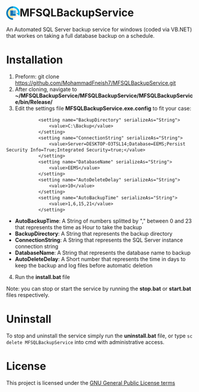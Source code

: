 <h1> <img src="https://github.com/MohammadFneish7/MFSQLBackupService/blob/master/icon_x36.png"
  style="float:left;">
MFSQLBackupService</h1>

An Automated SQL Server backup service for windows (coded via VB.NET) that workes on taking a full database backup on a schedule.

# Installation

1. Preform: git clone https://github.com/MohammadFneish7/MFSQLBackupService.git
2. After cloning, navigate to **~/MFSQLBackupService/MFSQLBackupService/MFSQLBackupService/bin/Release/**
3. Edit the settings file **MFSQLBackupService.exe.config** to fit your case:
```
            <setting name="BackupDirectory" serializeAs="String">
                <value>C:\Backup</value>
            </setting>
            <setting name="ConnectionString" serializeAs="String">
                <value>Server=DESKTOP-O3TSL14;Database=EEMS;Persist Security Info=True;Integrated Security=true;</value>
            </setting>
            <setting name="DatabaseName" serializeAs="String">
                <value>EEMS</value>
            </setting>
            <setting name="AutoDeleteDelay" serializeAs="String">
                <value>10</value>
            </setting>
            <setting name="AutoBackupTime" serializeAs="String">
                <value>1,6,15,21</value>
            </setting>
```
  * **AutoBackupTime**: A String of numbers splitted by "," between 0 and 23 that represents the time as Hour to take the backup
  * **BackupDirectory**: A String that represents the backup directory
  * **ConnectionString**: A String that represents the SQL Server instance connection string
  * **DatabaseName**:  A String that represents the database name to backup
  * **AutoDeleteDelay**:  A Short number that represents the time in days to keep the backup and log files before automatic deletion

4. Run the **install.bat** file

Note: you can stop or start the service by running the **stop.bat** or **start.bat** files respectively.

# Uninstall
To stop and uninstall the service simply run the **uninstall.bat** file, or type ```sc delete MFSQLBackupService``` into cmd with administrative access.

  # License
This project is licensed under the [GNU General Public License terms][1]
    
    
[1]: https://github.com/MohammadFneish7/MFSQLBackupService/blob/master/LICENSE.
  
